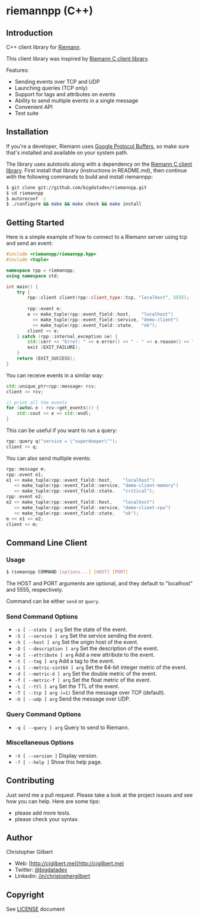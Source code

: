 # riemannpp (C++)

## Introduction

C++ client library for [Riemann](https://github.com/aphyr/riemann).

This client library was inspired by [Riemann C client library](https://github.com/algernon/riemann-c-client).

Features:
* Sending events over TCP and UDP
* Launching queries (TCP only)
* Support for tags and attributes on events
* Ability to send multiple events in a single message
* Convenient API
* Test suite

## Installation

If you're a developer, Riemann uses [Google Protocol Buffers](http://code.google.com/p/protobuf/), so make sure that's installed and available on your system path.

The library uses autotools along with a dependency on the [Riemann C client library](https://github.com/algernon/riemann-c-client). First install that library (instructions in README.md), then continue with the following commands to build and install riemannpp:

```bash
$ git clone git://github.com/bigdatadev/riemannpp.git
$ cd riemannpp
$ autoreconf -i
$ ./configure && make && make check && make install
```

## Getting Started

Here is a simple example of how to connect to a Riemann server using tcp and send an event:

```cpp
#include <riemannpp/riemannpp.hpp>
#include <tuple>

namespace rpp = riemannpp;
using namespace std;

int main() {
	try {
		rpp::client client(rpp::client_type::tcp, "localhost", 5555);
		
		rpp::event e;
		e << make_tuple(rpp::event_field::host,    "localhost")
		  << make_tuple(rpp::event_field::service, "demo-client")
		  << make_tuple(rpp::event_field::state,   "ok");
		client << e;
	} catch (rpp::internal_exception &e) {
		std::cerr << "Error: " << e.error() << " - " << e.reason() << "." << std::endl;
		exit (EXIT_FAILURE);
	}
	return (EXIT_SUCCESS);
}
```

You can receive events in a similar way:

```cpp
std::unique_ptr<rpp::message> rcv;
client >> rcv;

// print all the events
for (auto& e : rcv->get_events()) {
	std::cout << e << std::endl;
}
```

This can be useful if you want to run a query:

```cpp
rpp::query q("service = \"superdooper\"");
client << q;
```

You can also send multiple events:

```cpp
rpp::message m;
rpp::event e1;
e1 << make_tuple(rpp::event_field::host,    "localhost")
   << make_tuple(rpp::event_field::service, "demo-client-memory")
   << make_tuple(rpp::event_field::state,   "critical");
rpp::event e2;
e2 << make_tuple(rpp::event_field::host,    "localhost")
   << make_tuple(rpp::event_field::service, "demo-client-cpu")
   << make_tuple(rpp::event_field::state,   "ok");
m << e1 << e2;
client << m;
```

## Command Line Client

### Usage

```bash
$ riemannpp COMMAND [options...] [HOST] [PORT]
```

The HOST and PORT arguments are optional, and they default to
"localhost" and 5555, respectively.

Command can be either `send` or `query`.

### Send Command Options
* `-s [ --state ] arg`         Set the state of the event.
* `-S [ --service ] arg`       Set the service sending the event.
* `-h [ --host ] arg`          Set the origin host of the event.
* `-D [ --description ] arg`   Set the description of the event.
* `-a [ --attribute ] arg`     Add a new attribute to the event.
* `-t [ --tag ] arg`           Add a tag to the event.
* `-i [ --metric-sint64 ] arg` Set the 64-bit integer metric of the event.
* `-d [ --metric-d ] arg`      Set the double metric of the event.
* `-f [ --metric-f ] arg`      Set the float metric of the event.
* `-L [ --ttl ] arg`           Set the TTL of the event.
* `-T [ --tcp ] arg (=1)`      Send the message over TCP (default).
* `-U [ --udp ] arg`           Send the message over UDP.

### Query Command Options
* `-q [ --query ] arg`    Query to send to Riemann.

### Miscellaneous Options
* `-V [ --version ]`      Display version.
* `-? [ --help ]`         Show this help page.

## Contributing

Just send me a pull request. Please take a look at the project issues and see how you can help. Here are some tips:
* please add more tests.
* please check your syntax.

## Author

Christopher Gilbert

* Web: [http://cjgilbert.me](http://cjgilbert.me)
* Twitter: [@bigdatadev](https://twitter.com/bigdatadev)
* Linkedin: [/in/christophergilbert](https://www.linkedin.com/in/christophergilbert)

## Copyright

See [LICENSE](LICENSE) document